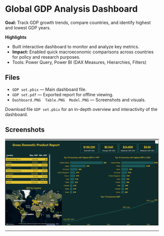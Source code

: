 # Global GDP Analysis Dashboard

**Goal:** Track GDP growth trends, compare countries, and identify highest and lowest GDP years.

**Highlights**
- Built interactive dashboard to monitor and analyze key metrics.
- **Impact:** Enabled quick macroeconomic comparisons across countries for policy and research purposes.
- Tools: Power Query, Power BI (DAX Measures, Hierarchies, Filters)

## Files
- `GDP set.pbix` — Main dashboard file.
- `GDP set.pdf` — Exported report for offline viewing.
- `Dashboard.PNG  Table.PNG  Model.PNG` — Screenshots and visuals.

Download file `GDP set.pbix` for an in-depth overview and interactivity of the dashboard.
## Screenshots
![Dashboard Overview](Dashboard.PNG)

---
